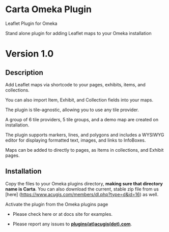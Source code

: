 # Carta Omeka Plugin

Leaflet Plugin for Omeka

Stand alone plugin for adding Leaflet maps to your Omeka installation
# Version 1.0

## Description

Add Leaflet maps via shortcode to your pages, exhibits, items, and collections.

You can also import Item, Exhibit, and Collection fields into your maps.

The plugin is tile-agnostic, allowing you to use any tile provider.  

A group of 6 tile providers, 5 tile groups, and a demo map are created on installation.

The plugin supports markers, lines, and polygons and includes a WYSIWYG editor for displaying formatted text, images, and links to InfoBoxes. 

Maps can be added to directly to pages, as Items in collections, and Exhibit pages.

## Installation

Copy the files to your Omeka plugins directory, <b>making sure that directory name is Carta</b>.  You can also download the current, stable zip file from us [here] (https://www.acugis.com/members/dl.php?type=d&id=16) as well. 

Activate the plugin from the Omeka plugins page

  - Please check here or at docs site for examples.
  
  - Please report any issues to **[plugins(at)acugis(dot).com](mailto:plugins@acugis.com)**.
 

